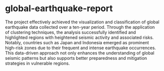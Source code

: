 # global-earthquake-report
The project effectively achieved the visualization and classification of global earthquake data collected over a ten-year period. Through the application of clustering techniques, the analysis successfully identified and highlighted regions with heightened seismic activity and associated risks. Notably, countries such as Japan and Indonesia emerged as prominent high-risk zones due to their frequent and intense earthquake occurrences. This data-driven approach not only enhances the understanding of global seismic patterns but also supports better preparedness and mitigation strategies in vulnerable regions.
